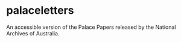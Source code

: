 # palaceletters
An accessible version of the Palace Papers released by the National Archives of Australia.

